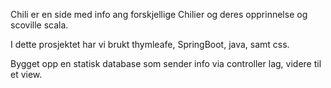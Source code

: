 Chili er en side med info ang forskjellige Chilier og deres opprinnelse og scoville scala. 

I dette prosjektet har vi brukt thymleafe, SpringBoot, java, samt css. 

Bygget opp en statisk database som sender info via controller lag, videre til et view. 